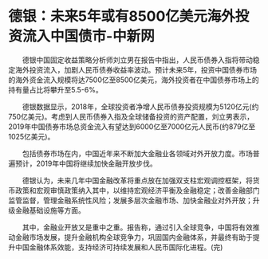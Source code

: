 # 德银：未来5年或有8500亿美元海外投资流入中国债市-中新网

　　德银中国固定收益策略分析师刘立男在报告中指出，人民币债券入指将带动稳定海外投资流入，加剧人民币债券收益率波动。预计未来5年，投资中国债券市场的海外资金流入规模将达7500亿至8500亿美元，海外投资者在中国债券市场上的持有量占比将攀升至5.5-6%。

　　德银数据显示，2018年，全球投资者净增人民币债券投资规模为5120亿元(约750亿美元)。考虑到人民币债券入指及全球储备投资的资产配置，刘立男表示，2019年中国债券市场总资金流入有望达到6000亿至7000亿元人民币(约879亿至1025亿美元)。

　　包括债券市场在内，中国近年来不断加大金融业各领域对外开放力度。市场普遍预计，2019年中国将继续加快金融开放步伐。

　　德银认为，未来几年中国金融改革将重点放在加强双支柱宏观调控框架，将货币政策和宏观审慎政策纳入其中，以维持宏观经济平衡及金融稳定；改善金融部门监管监督，管理金融系统性风险；发展多层次金融市场、加快金融业对外开放；升级金融基础设施等方面。

　　其中，金融业开放又是重中之重。报告称，通过引入全球竞争，中国将有效推动金融市场发展，提升金融机构全球竞争力，巩固国内金融体系，并最终有助于提升中国金融体系效能，支持经济可持续发展和人民币国际化进程。(完)
